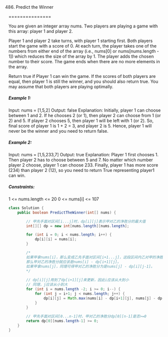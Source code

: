 486. Predict the Winner

===============

You are given an integer array nums. Two players are playing a game with this array: player 1 and player 2.

Player 1 and player 2 take turns, with player 1 starting first. Both players start the game with a score of 0. At each turn, the player takes one of the numbers from either end of the array (i.e., nums[0] or nums[nums.length - 1]) which reduces the size of the array by 1. The player adds the chosen number to their score. The game ends when there are no more elements in the array.

Return true if Player 1 can win the game. If the scores of both players are equal, then player 1 is still the winner, and you should also return true. You may assume that both players are playing optimally.

##### Example 1:

Input: nums = [1,5,2]
Output: false
Explanation: Initially, player 1 can choose between 1 and 2. 
If he chooses 2 (or 1), then player 2 can choose from 1 (or 2) and 5. If player 2 chooses 5, then player 1 will be left with 1 (or 2). 
So, final score of player 1 is 1 + 2 = 3, and player 2 is 5. 
Hence, player 1 will never be the winner and you need to return false.

##### Example 2:

Input: nums = [1,5,233,7]
Output: true
Explanation: Player 1 first chooses 1. Then player 2 has to choose between 5 and 7. No matter which number player 2 choose, player 1 can choose 233.
Finally, player 1 has more score (234) than player 2 (12), so you need to return True representing player1 can win.

##### Constraints:

1 <= nums.length <= 20
0 <= nums[i] <= 107

```java
class Solution {
    public boolean PredictTheWinner(int[] nums) {

        // 甲先手面对区间[i...j]时，dp[i][j]表示甲对乙的净胜分的最大值
        int[][] dp = new int[nums.length][nums.length];

        for (int i = 0; i < nums.length; i++) {
            dp[i][i] = nums[i];
        }

        /*
        如果甲拿nums[i]，那么变成乙先手面对区间[i+1...j]，这段区间内乙对甲的净胜分为dp[i+1][j]；
        那么甲对乙的净胜分就应该是nums[i] - dp[i+1][j]。
        如果甲拿nums[j]，同理可得甲对乙的净胜分为是nums[j] - dp[i][j-1]。
        */
        
        // dp[i][j]用到了dp[i+1][j]来更新，因此i应该从大到小
        // 同理，j应该从小到大
        for (int i = nums.length -2; i >= 0; i--) {
            for (int j = i+1; j < nums.length; j++) {
                dp[i][j] = Math.max(nums[i] - dp[i+1][j], nums[j] - dp[i][j-1]);
            }
        }
        
        // 甲先手面对区间[0...n-1]时，甲对乙的净胜分dp[0][n-1]是否>=0
        return dp[0][nums.length-1] >= 0;
    }
}
```

